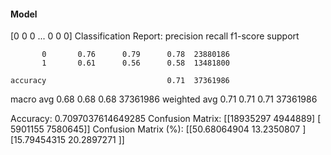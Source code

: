 #### Model
[0 0 0 ... 0 0 0]
Classification Report:
              precision    recall  f1-score   support

           0       0.76      0.79      0.78  23880186
           1       0.61      0.56      0.58  13481800

    accuracy                           0.71  37361986
   macro avg       0.68      0.68      0.68  37361986
weighted avg       0.71      0.71      0.71  37361986

Accuracy: 0.7097037614649285
Confusion Matrix:
[[18935297  4944889]
 [ 5901155  7580645]]
Confusion Matrix (%):
[[50.68064904 13.2350807 ]
 [15.79454315 20.2897271 ]]
